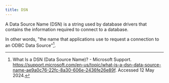```yaml
---
title: DSN
---
```


A Data Source Name (DSN) is a string used by database drivers that contains the
information required to connect to a database.

In other words, "the name that applications use to request a connection to an
ODBC Data Source"[^1].

[^1]: What Is a DSN (Data Source Name)? - Microsoft Support.
<https://support.microsoft.com/en-us/topic/what-is-a-dsn-data-source-name-ae9a0c76-22fc-8a30-606e-2436fe26e89f>.
Accessed 12 May 2024.

